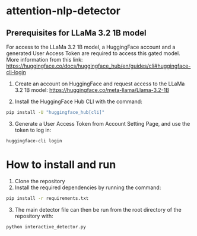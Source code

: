 # attention-nlp-detector

## Prerequisites for LLaMa 3.2 1B model
For access to the LLaMa 3.2 1B model, a HuggingFace account and a generated User Access Token are required to access this gated model.
More information from this link: https://huggingface.co/docs/huggingface_hub/en/guides/cli#huggingface-cli-login

1. Create an account on HuggingFace and request access to the LLaMa 3.2 1B model:
https://huggingface.co/meta-llama/Llama-3.2-1B

2. Install the HuggingFace Hub CLI with the command:
```sh
pip install -U "huggingface_hub[cli]"
```

3. Generate a User Access Token from Account Setting Page, and use the token to log in:
```sh
huggingface-cli login
```

# How to install and run
1. Clone the repository
2. Install the required dependencies by running the command:
```sh
pip install -r requirements.txt
```
3. The main detector file can then be run from the root directory of the repository with:
```sh
python interactive_detector.py
```

